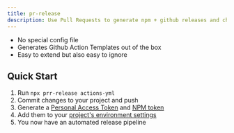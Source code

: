 ```yaml
---
title: pr-release
description: Use Pull Requests to generate npm + github releases and changelogs
---
```


- No special config file
- Generates Github Action Templates out of the box
- Easy to extend but also easy to ignore

## Quick Start

1. Run `npx prr-release actions-yml`
2. Commit changes to your project and push
3. Generate a [Personal Access Token](/env/#personal-access-token) and [NPM token](/env/#npm-token)
4. Add them to your [project's environment settings](/env/#environment-settings)
5. You now have an automated release pipeline